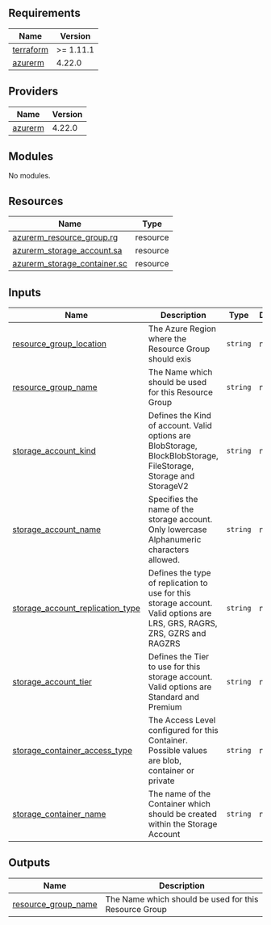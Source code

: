 <!-- BEGIN_TF_DOCS -->
## Requirements

| Name | Version |
|------|---------|
| <a name="requirement_terraform"></a> [terraform](#requirement\_terraform) | >= 1.11.1 |
| <a name="requirement_azurerm"></a> [azurerm](#requirement\_azurerm) | 4.22.0 |

## Providers

| Name | Version |
|------|---------|
| <a name="provider_azurerm"></a> [azurerm](#provider\_azurerm) | 4.22.0 |

## Modules

No modules.

## Resources

| Name | Type |
|------|------|
| [azurerm_resource_group.rg](https://registry.terraform.io/providers/hashicorp/azurerm/4.22.0/docs/resources/resource_group) | resource |
| [azurerm_storage_account.sa](https://registry.terraform.io/providers/hashicorp/azurerm/4.22.0/docs/resources/storage_account) | resource |
| [azurerm_storage_container.sc](https://registry.terraform.io/providers/hashicorp/azurerm/4.22.0/docs/resources/storage_container) | resource |

## Inputs

| Name | Description | Type | Default | Required |
|------|-------------|------|---------|:--------:|
| <a name="input_resource_group_location"></a> [resource\_group\_location](#input\_resource\_group\_location) | The Azure Region where the Resource Group should exis | `string` | n/a | yes |
| <a name="input_resource_group_name"></a> [resource\_group\_name](#input\_resource\_group\_name) | The Name which should be used for this Resource Group | `string` | n/a | yes |
| <a name="input_storage_account_kind"></a> [storage\_account\_kind](#input\_storage\_account\_kind) | Defines the Kind of account. Valid options are BlobStorage, BlockBlobStorage, FileStorage, Storage and StorageV2 | `string` | n/a | yes |
| <a name="input_storage_account_name"></a> [storage\_account\_name](#input\_storage\_account\_name) | Specifies the name of the storage account. Only lowercase Alphanumeric characters allowed. | `string` | n/a | yes |
| <a name="input_storage_account_replication_type"></a> [storage\_account\_replication\_type](#input\_storage\_account\_replication\_type) | Defines the type of replication to use for this storage account. Valid options are LRS, GRS, RAGRS, ZRS, GZRS and RAGZRS | `string` | n/a | yes |
| <a name="input_storage_account_tier"></a> [storage\_account\_tier](#input\_storage\_account\_tier) | Defines the Tier to use for this storage account. Valid options are Standard and Premium | `string` | n/a | yes |
| <a name="input_storage_container_access_type"></a> [storage\_container\_access\_type](#input\_storage\_container\_access\_type) | The Access Level configured for this Container. Possible values are blob, container or private | `string` | n/a | yes |
| <a name="input_storage_container_name"></a> [storage\_container\_name](#input\_storage\_container\_name) | The name of the Container which should be created within the Storage Account | `string` | n/a | yes |

## Outputs

| Name | Description |
|------|-------------|
| <a name="output_resource_group_name"></a> [resource\_group\_name](#output\_resource\_group\_name) | The Name which should be used for this Resource Group |
<!-- END_TF_DOCS -->